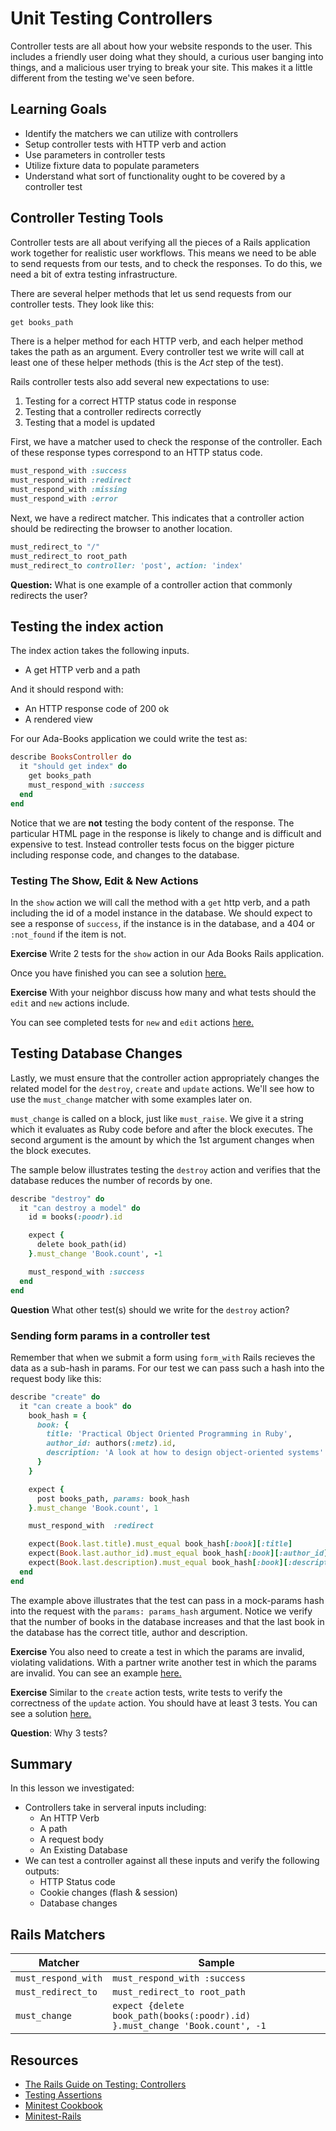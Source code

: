 # Unit Testing Controllers

Controller tests are all about how your website responds to the user. This includes a friendly user doing what they should, a curious user banging into things, and a malicious user trying to break your site. This makes it a little different from the testing we've seen before.

## Learning Goals
- Identify the matchers we can utilize with controllers
- Setup controller tests with HTTP verb and action
- Use parameters in controller tests
- Utilize fixture data to populate parameters
- Understand what sort of functionality ought to be covered by a controller test

## Controller Testing Tools
Controller tests are all about verifying all the pieces of a Rails application work together for realistic user workflows. This means we need to be able to send requests from our tests, and to check the responses. To do this, we need a bit of extra testing infrastructure.

There are several helper methods that let us send requests from our controller tests. They look like this:

```ruby
get books_path
```

There is a helper method for each HTTP verb, and each helper method takes the path as an argument. Every controller test we write will call at least one of these helper methods (this is the _Act_ step of the test).

Rails controller tests also add several new expectations to use:
1. Testing for a correct HTTP status code in response
1. Testing that a controller redirects correctly
1. Testing that a model is updated

First, we have a matcher used to check the response of the controller.  Each of these response types correspond to an HTTP status code.

```ruby
must_respond_with :success
must_respond_with :redirect
must_respond_with :missing
must_respond_with :error
```

Next, we have a redirect matcher. This indicates that a controller action should be redirecting the browser to another location.


```ruby
must_redirect_to "/"
must_redirect_to root_path
must_redirect_to controller: 'post', action: 'index'
```

**Question:**  What is one example of a controller action that commonly redirects the user?

## Testing the index action

The index action takes the following inputs.
-   A get HTTP verb and a path

And it should respond with:
-   An HTTP response code of 200 ok
-   A rendered view

For our Ada-Books application we could write the test as:

```ruby
describe BooksController do
  it "should get index" do
    get books_path
    must_respond_with :success
  end
end
```
Notice that we are **not** testing the body content of the response.  The particular HTML page in the response is likely to change and is difficult and expensive to test.  Instead controller tests focus on the bigger picture including response code, and changes to the database.

### Testing The Show, Edit & New Actions

In the `show` action we will call the method with a `get` http verb, and a path including the id of a model instance in the database.  We should expect to see a response of `success`, if the instance is in the database, and a 404 or `:not_found` if the item is not.

**Exercise** Write 2 tests for the `show` action in our Ada Books Rails application.

Once you have finished you can see a solution [here.](code_samples/show_controller_test.rb)

**Exercise** With your neighbor discuss how many and what tests should the `edit` and `new` actions include.

You can see completed tests for `new` and `edit` actions [here.](code_samples/edit_new_controller_tests.rb)

## Testing Database Changes

Lastly, we must ensure that the controller action appropriately changes the related model for the `destroy`, `create` and `update` actions.  We'll see how to use the `must_change` matcher with some examples later on.

`must_change` is called on a block, just like `must_raise`.  We give it a string which it evaluates as Ruby code before and after the block executes.  The second argument is the amount by which the 1st argument changes when the block executes.  

The sample below illustrates testing the `destroy` action and verifies that the database reduces the number of records by one.

```ruby
describe "destroy" do
  it "can destroy a model" do
    id = books(:poodr).id

    expect {
      delete book_path(id)
    }.must_change 'Book.count', -1

    must_respond_with :success
  end
end
```

**Question** What other test(s) should we write for the `destroy` action?

### Sending form params in a controller test

Remember that when we submit a form using `form_with` Rails recieves the data as a sub-hash in params.  For our test we can pass such a hash into the request body like this:

```ruby
describe "create" do
  it "can create a book" do
    book_hash = {
      book: {
        title: 'Practical Object Oriented Programming in Ruby',
        author_id: authors(:metz).id,
        description: 'A look at how to design object-oriented systems'
      }
    }

    expect {
      post books_path, params: book_hash
    }.must_change 'Book.count', 1

    must_respond_with  :redirect

    expect(Book.last.title).must_equal book_hash[:book][:title]
    expect(Book.last.author_id).must_equal book_hash[:book][:author_id]
    expect(Book.last.description).must_equal book_hash[:book][:description]
  end
end
```

The example above illustrates that the test can pass in a mock-params hash into the request with the `params: params_hash` argument.  Notice we verify that the number of books in the database increases and that the last book in the database has the correct title, author and description.

**Exercise** You also need to create a test in which the params are invalid, violating validations.  With a partner write another test in which the params are invalid.  You can see an example [here.](code_samples/create_controller_test.rb)

**Exercise** Similar to the `create` action tests, write tests to verify the correctness of the `update` action.  You should have at least 3 tests. You can see a solution [here.](code_samples/update_controller_tests.rb)

**Question**: Why 3 tests?

## Summary

In this lesson we investigated:
-   Controllers take in serveral inputs including:
    -   An HTTP Verb
    -   A path
    -   A request body
    -   An Existing Database
-   We can test a controller against all these inputs and verify the following outputs:
    -   HTTP Status code
    -   Cookie changes (flash & session)
    -   Database changes


## Rails Matchers

|   Matcher	|   Sample	|
|---	|---	|
|   `must_respond_with`	|   `must_respond_with :success`	|
|   `must_redirect_to`	|   `must_redirect_to root_path`	|
|   `must_change`	|   `expect {delete book_path(books(:poodr).id) }.must_change 'Book.count', -1`	|


## Resources
-  [The Rails Guide on Testing: Controllers](http://guides.rubyonrails.org/testing.html#functional-tests-for-your-controllers)
-  [Testing Assertions](http://api.rubyonrails.org/classes/ActiveSupport/Testing/Assertions.html)
-  [Minitest Cookbook](https://chriskottom.com/minitestcookbook/)
-  [Minitest-Rails](https://github.com/blowmage/minitest-rails)
